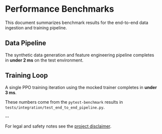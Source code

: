 # Performance Benchmarks

This document summarizes benchmark results for the end-to-end data ingestion and training pipeline.

## Data Pipeline

The synthetic data generation and feature engineering pipeline completes in **under 2 ms** on the test environment.

## Training Loop

A single PPO training iteration using the mocked trainer completes in **under 3 ms**.

These numbers come from the `pytest-benchmark` results in `tests/integration/test_end_to_end_pipeline.py`.

--

For legal and safety notes see the [project disclaimer](disclaimer.md).

